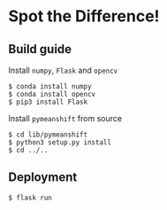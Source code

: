 # Spot the Difference!

## Build guide

Install `numpy`, `Flask` and `opencv`
```shell
$ conda install numpy
$ conda install opencv
$ pip3 install Flask
```

Install `pymeanshift` from source
```shell
$ cd lib/pymeanshift
$ python3 setup.py install
$ cd ../..
```

## Deployment
```shell
$ flask run
```